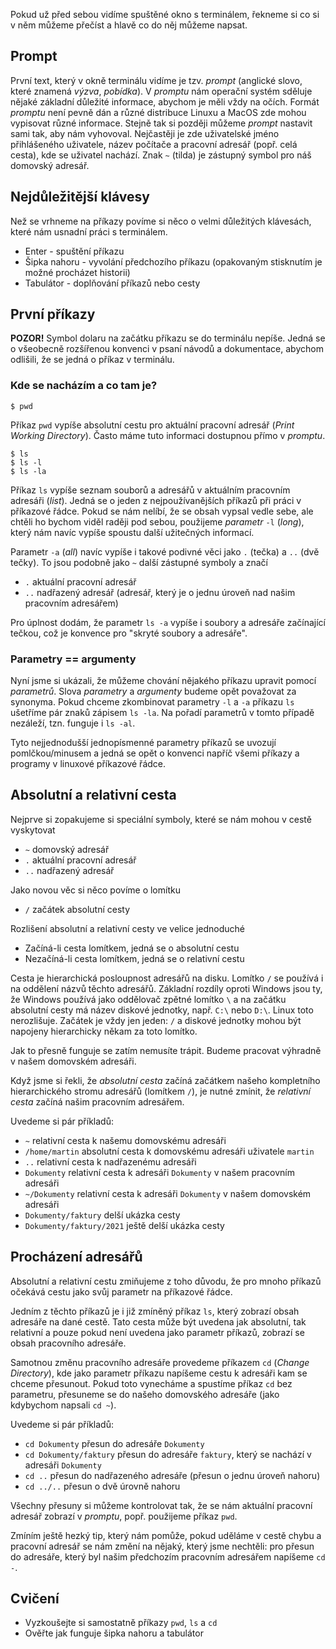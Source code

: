 Pokud už před sebou vidíme spuštěné okno s terminálem, řekneme si co si v něm můžeme přečíst a hlavě co do něj můžeme napsat.

## Prompt
První text, který v okně terminálu vidíme je tzv. _prompt_ (anglické slovo, které znamená _výzva_, _pobídka_). V _promptu_ nám operační systém sděluje nějaké základní důležité informace, abychom je měli vždy na očích. Formát _promptu_ není pevně dán a různé distribuce Linuxu a MacOS zde mohou vypisovat různé informace. Stejně tak si později můžeme _prompt_ nastavit sami tak, aby nám vyhovoval. Nejčastěji je zde uživatelské jméno přihlášeného uživatele, název počítače a pracovní adresář (popř. celá cesta), kde se uživatel nachází. Znak `~` (tilda) je zástupný symbol pro náš domovský adresář.


## Nejdůležitější klávesy
Než se vrhneme na příkazy povíme si něco o velmi důležitých klávesách, které nám usnadní práci s terminálem.

* Enter - spuštění příkazu
* Šipka nahoru - vyvolání předchozího příkazu (opakovaným stisknutím je možné procházet historii)
* Tabulátor - doplňování příkazů nebo cesty

## První příkazy
**POZOR!** Symbol dolaru na začátku příkazu se do terminálu nepíše. Jedná se o všeobecně rozšířenou konvenci v psaní návodů a dokumentace, abychom odlišili, že se jedná o příkaz v terminálu.

### Kde se nacházím a co tam je?
```shell
$ pwd
```

Příkaz `pwd` vypíše absolutní cestu pro aktuální pracovní adresář (_Print Working Directory_). Často máme tuto informaci dostupnou přímo v _promptu_.

```shell
$ ls
$ ls -l
$ ls -la
```

Příkaz `ls` vypíše seznam souborů a adresářů v aktuálním pracovním adresáři (_list_). Jedná se o jeden z nejpoužívanějších příkazů při práci v příkazové řádce. Pokud se nám nelíbí, že se obsah vypsal vedle sebe, ale chtěli ho bychom viděl raději pod sebou, použijeme _parametr_ `-l` (_long_), který nám navíc vypíše spoustu další užitečných informací.

Parametr `-a` (_all_) navíc vypíše i takové podivné věci jako `.` (tečka) a `..` (dvě tečky). To jsou podobně jako `~` další zástupné symboly a značí

* `.` aktuální pracovní adresář
* `..` nadřazený adresář (adresář, který je o jednu úroveň nad našim pracovním adresářem)

Pro úplnost dodám, že parametr `ls -a` vypíše i soubory a adresáře začínající tečkou, což je konvence pro "skryté soubory a adresáře".

### Parametry == argumenty
Nyní jsme si ukázali, že můžeme chování nějakého příkazu upravit pomocí _parametrů_. Slova _parametry_ a _argumenty_ budeme opět považovat za synonyma. Pokud chceme zkombinovat parametry `-l` a `-a` příkazu `ls` ušetříme pár znaků zápisem `ls -la`. Na pořadí parametrů v tomto případě nezáleží, tzn. funguje i `ls -al`.

Tyto nejjednodušší jednopísmenné parametry příkazů se uvozují pomlčkou/minusem a jedná se opět o konvenci napříč všemi příkazy a programy v linuxové příkazové řádce.


## Absolutní a relativní cesta

Nejprve si zopakujeme si speciální symboly, které se nám mohou v cestě vyskytovat

* `~` domovský adresář
* `.` aktuální pracovní adresář
* `..` nadřazený adresář

Jako novou věc si něco povíme o lomítku

* `/` začátek absolutní cesty

Rozlišení absolutní a relativní cesty ve velice jednoduché

* Začíná-li cesta lomítkem, jedná se o absolutní cestu
* Nezačíná-li cesta lomítkem, jedná se o relativní cestu

Cesta je hierarchická posloupnost adresářů na disku. Lomítko `/` se používá i na oddělení názvů těchto adresářů. Základní rozdíly oproti Windows jsou ty, že Windows používá jako oddělovač zpětné lomítko `\` a na začátku absolutní cesty má název diskové jednotky, např. `C:\` nebo `D:\`. Linux toto nerozlišuje. Začátek je vždy jen jeden: `/` a diskové jednotky mohou být napojeny hierarchicky někam za toto lomítko.

Jak to přesně funguje se zatím nemusíte trápit. Budeme pracovat výhradně v našem domovském adresáři.

Když jsme si řekli, že _absolutní cesta_ začíná začátkem našeho kompletního hierarchického stromu adresářů (lomítkem `/`), je nutné zmínit, že _relativní cesta_ začíná našim pracovním adresářem.

Uvedeme si pár příkladů:
* `~` relativní cesta k našemu domovskému adresáři
* `/home/martin` absolutní cesta k domovskému adresáři uživatele `martin`
* `..` relativní cesta k nadřazenému adresáři
* `Dokumenty` relativní cesta k adresáři `Dokumenty` v našem pracovním adresáři
* `~/Dokumenty` relativní cesta k adresáři `Dokumenty` v našem domovském adresáři
* `Dokumenty/faktury` delší ukázka cesty
* `Dokumenty/faktury/2021` ještě delší ukázka cesty


## Procházení adresářů

Absolutní a relativní cestu zmiňujeme z toho důvodu, že pro mnoho příkazů očekává cestu jako svůj parametr na příkazové řádce.

Jedním z těchto příkazů je i již zmíněný příkaz `ls`, který zobrazí obsah adresáře na dané cestě. Tato cesta může být uvedena jak absolutní, tak relativní a pouze pokud není uvedena jako parametr příkazů, zobrazí se obsah pracovního adresáře.

Samotnou změnu pracovního adresáře provedeme příkazem `cd` (_Change Directory_), kde jako parametr příkazu napíšeme cestu k adresáři kam se chceme přesunout. Pokud toto vynecháme a spustíme příkaz `cd` bez parametru, přesuneme se do našeho domovského adresáře (jako kdybychom napsali `cd ~`).

Uvedeme si pár příkladů:
* `cd Dokumenty` přesun do adresáře `Dokumenty`
* `cd Dokumenty/faktury` přesun do adresáře `faktury`, který se nachází v adresáři `Dokumenty`
* `cd ..` přesun do nadřazeného adresáře (přesun o jednu úroveň nahoru)
* `cd ../..` přesun o dvě úrovně nahoru

Všechny přesuny si můžeme kontrolovat tak, že se nám aktuální pracovní adresář zobrazí v _promptu_, popř. použijeme příkaz `pwd`.

Zmíním ještě hezký tip, který nám pomůže, pokud uděláme v cestě chybu a pracovní adresář se nám změní na nějaký, který jsme nechtěli: pro přesun do adresáře, který byl našim předchozím pracovním adresářem napíšeme `cd -`.


## Cvičení
* Vyzkoušejte si samostatně příkazy `pwd`, `ls` a `cd`
* Ověřte jak funguje šipka nahoru a tabulátor
